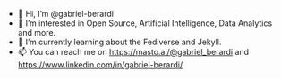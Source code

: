 - 👋 Hi, I’m @gabriel-berardi
- 👀 I’m interested in Open Source, Artificial Intelligence, Data Analytics and more.
- 🌱 I’m currently learning about the Fediverse and Jekyll.
- 📫 You can reach me on https://masto.ai/@gabriel_berardi and https://www.linkedin.com/in/gabriel-berardi/
